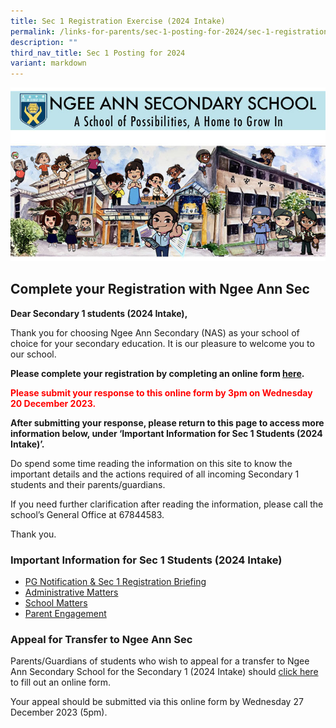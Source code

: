 ```yaml
---
title: Sec 1 Registration Exercise (2024 Intake)
permalink: /links-for-parents/sec-1-posting-for-2024/sec-1-registration-exercise-2024-intake/
description: ""
third_nav_title: Sec 1 Posting for 2024
variant: markdown
---
```

![](/images/Sec1RegA.jpg)

## Complete your Registration with Ngee Ann Sec

**Dear Secondary 1 students (2024 Intake),**

Thank you for choosing Ngee Ann Secondary (NAS) as your school of choice for your secondary education. It is our pleasure to welcome you to our school. 

**Please complete your registration by completing an online form [here](https://form.gov.sg/6554c5d94833110012f97115).**

<b style="color:red;">Please submit your response to this online form by 3pm on Wednesday 20 December 2023.</b>

**After submitting your response, please return to this page to access more information below, under ‘Important Information for Sec 1 Students (2024 Intake)’.**

Do spend some time reading the information on this site to know the important details and the actions required of all incoming Secondary 1 students and their parents/guardians.

If you need further clarification after reading the information, please call the school’s General Office at 67844583. 

Thank you.

### Important Information for Sec 1 Students (2024 Intake)

* [PG Notification &amp; Sec 1 Registration Briefing](/links-for-parents/sec-1-posting-for-2024/pg-notifications-n-sec-1-registration-briefing)
* [Administrative Matters](/links-for-parents/sec-1-posting-for-2024/administrative-matters)
* [School Matters](/links-for-parents/sec-1-posting-for-2024/school-matters)
* [Parent Engagement](/links-for-parents/sec-1-posting-for-2024/parent-engagement)

### Appeal for Transfer to Ngee Ann Sec

Parents/Guardians of students who wish to appeal for a transfer to Ngee Ann Secondary School for the Secondary 1 (2024 Intake) should [click here](https://form.gov.sg/6578eeef869e0a001257cb19) to fill out an online form.

Your appeal should be submitted via this online form by Wednesday 27 December 2023 (5pm).